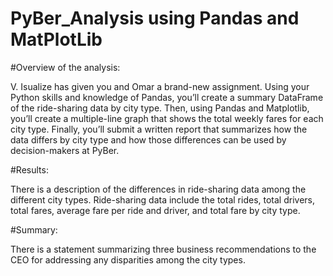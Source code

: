 # PyBer_Analysis using Pandas and MatPlotLib

#Overview of the analysis:

V. Isualize has given you and Omar a brand-new assignment. Using your Python skills and knowledge of Pandas, you’ll create a summary DataFrame of the ride-sharing data by city type. Then, using Pandas and Matplotlib, you’ll create a multiple-line graph that shows the total weekly fares for each city type. Finally, you’ll submit a written report that summarizes how the data differs by city type and how those differences can be used by decision-makers at PyBer.

#Results:

There is a description of the differences in ride-sharing data among the different city types. Ride-sharing data include the total rides, total drivers, total fares, average fare per ride and driver, and total fare by city type. 

#Summary:

There is a statement summarizing three business recommendations to the CEO for addressing any disparities among the city types.